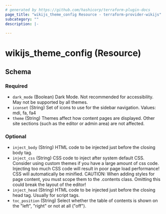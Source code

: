 ```yaml
---
# generated by https://github.com/hashicorp/terraform-plugin-docs
page_title: "wikijs_theme_config Resource - terraform-provider-wikijs"
subcategory: ""
description: |-
  
---
```


# wikijs_theme_config (Resource)





<!-- schema generated by tfplugindocs -->
## Schema

### Required

- `dark_mode` (Boolean) Dark Mode. Not recommended for accessibility. May not be supported by all themes.
- `iconset` (String) Set of icons to use for the sidebar navigation. Values: mdi, fa, fa4
- `theme` (String) Themes affect how content pages are displayed. Other site sections (such as the editor or admin area) are not affected.

### Optional

- `inject_body` (String) HTML code to be injected just before the closing body tag.
- `inject_css` (String) CSS code to inject after system default CSS. Consider using custom themes if you have a large amount of css code.
Injecting too much CSS code will result in poor page load performance! CSS will automatically be minified.
CAUTION: When adding styles for page content, you must scope them to the .contents class. Omitting this could break the layout of the editor!
- `inject_head` (String) HTML code to be injected just before the closing head tag. Usually for script tags.
- `toc_position` (String) Select whether the table of contents is shown on the "left", "right" or not at all ("off").


